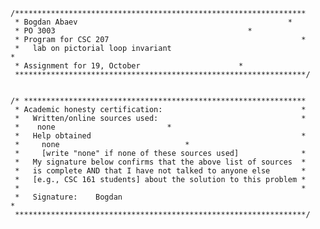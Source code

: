     /*****************************************************************
     * Bogdan Abaev                                               *
     * PO 3003                                           *
     * Program for CSC 207                                           *
     *   lab on pictorial loop invariant                                    *
     * Assignment for 19, October                      *
     *****************************************************************/


    /* ***************************************************************
     * Academic honesty certification:                               *
     *   Written/online sources used:                                *
     *    none                         *
     *   Help obtained                                               *
     *     none                            *
     *     [write "none" if none of these sources used]              *
     *   My signature below confirms that the above list of sources  *
     *   is complete AND that I have not talked to anyone else       *
     *   [e.g., CSC 161 students] about the solution to this problem *
     *                                                               *
     *   Signature:    Bogdan                                              *
     *****************************************************************/
